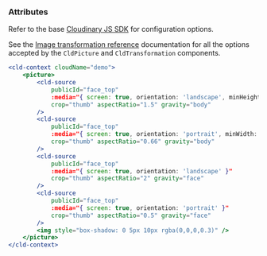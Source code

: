 ### Attributes

Refer to the base [Cloudinary JS SDK](https://github.com/cloudinary/cloudinary_js#configuration) for configuration options.

See the [Image transformation reference](https://cloudinary.com/documentation/image_transformation_reference) documentation for all the options accepted by the `CldPicture` and `CldTransformation` components.

```jsx
<cld-context cloudName="demo">
    <picture>
        <cld-source
            publicId="face_top"
            :media="{ screen: true, orientation: 'landscape', minHeight: 700 }"
            crop="thumb" aspectRatio="1.5" gravity="body"
        />
        <cld-source
            publicId="face_top"
            :media="{ screen: true, orientation: 'portrait', minWidth: 1200 }"
            crop="thumb" aspectRatio="0.66" gravity="body"
        />
        <cld-source
            publicId="face_top"
            :media="{ screen: true, orientation: 'landscape' }"
            crop="thumb" aspectRatio="2" gravity="face"
        />
        <cld-source
            publicId="face_top"
            :media="{ screen: true, orientation: 'portrait' }"
            crop="thumb" aspectRatio="0.5" gravity="face"
        />
        <img style="box-shadow: 0 5px 10px rgba(0,0,0,0.3)" />
    </picture>
</cld-context>
```
